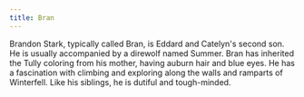 ```yaml
---
title: Bran
---
```


Brandon Stark, typically called Bran, is Eddard and Catelyn's second son. He is usually accompanied by a direwolf named Summer. Bran has inherited the Tully coloring from his mother, having auburn hair and blue eyes. He has a fascination with climbing and exploring along the walls and ramparts of Winterfell. Like his siblings, he is dutiful and tough-minded.


